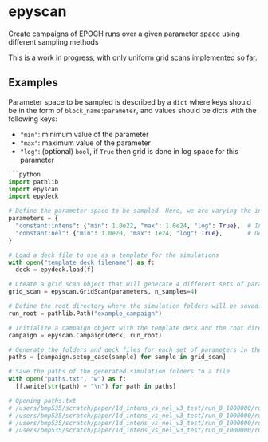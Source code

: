 # epyscan

Create campaigns of EPOCH runs over a given parameter space using
different sampling methods

This is a work in progress, with only uniform grid scans implemented
so far.

## Examples

Parameter space to be sampled is described by a `dict` where keys
should be in the form of `block_name:parameter`, and values should
be dicts with the following keys:

- `"min"`: minimum value of the parameter
- `"max"`: maximum value of the parameter
- `"log"`: (optional) `bool`, if `True` then grid is done in
  log space for this parameter

```python
```python
import pathlib
import epyscan
import epydeck

# Define the parameter space to be sampled. Here, we are varying the intensity and density.
parameters = {
  "constant:intens": {"min": 1.0e22, "max": 1.0e24, "log": True},  # Intensity varies logarithmically between 1.0e22 and 1.0e24
  "constant:nel": {"min": 1.0e20, "max": 1e24, "log": True},       # Density varies logarithmically between 1.0e20 and 1.0e24
}

# Load a deck file to use as a template for the simulations
with open("template_deck_filename") as f:
  deck = epydeck.load(f)

# Create a grid scan object that will generate 4 different sets of parameters within the specified ranges
grid_scan = epyscan.GridScan(parameters, n_samples=4)

# Define the root directory where the simulation folders will be saved. This directory will be created if it doesn't exist.
run_root = pathlib.Path("example_campaign")

# Initialize a campaign object with the template deck and the root directory. This will manage the creation of simulation cases.
campaign = epyscan.Campaign(deck, run_root)

# Generate the folders and deck files for each set of parameters in the grid scan
paths = [campaign.setup_case(sample) for sample in grid_scan]

# Save the paths of the generated simulation folders to a file
with open("paths.txt", "w") as f:
  [f.write(str(path) + "\n") for path in paths]

# Opening paths.txt
# /users/bmp535/scratch/paper/1d_intens_vs_nel_v3_test/run_0_1000000/run_0_10000/run_0_100/run_0
# /users/bmp535/scratch/paper/1d_intens_vs_nel_v3_test/run_0_1000000/run_0_10000/run_0_100/run_1
# /users/bmp535/scratch/paper/1d_intens_vs_nel_v3_test/run_0_1000000/run_0_10000/run_0_100/run_2
# /users/bmp535/scratch/paper/1d_intens_vs_nel_v3_test/run_0_1000000/run_0_10000/run_0_100/run_3
```
